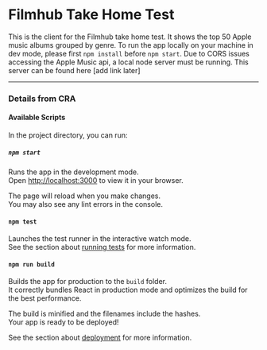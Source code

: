 # Filmhub Take Home Test

This is the client for the Filmhub take home test. It shows the top 50 Apple music albums grouped by genre. To run the app locally on your machine in dev mode, please first `npm install` before `npm start`. Due to CORS issues accessing the Apple Music api, a local node server must be running. This server can be found here [add link later]

*******
### Details from CRA

#### Available Scripts

In the project directory, you can run:

##### `npm start`

Runs the app in the development mode.\
Open [http://localhost:3000](http://localhost:3000) to view it in your browser.

The page will reload when you make changes.\
You may also see any lint errors in the console.

#### `npm test`

Launches the test runner in the interactive watch mode.\
See the section about [running tests](https://facebook.github.io/create-react-app/docs/running-tests) for more information.

#### `npm run build`

Builds the app for production to the `build` folder.\
It correctly bundles React in production mode and optimizes the build for the best performance.

The build is minified and the filenames include the hashes.\
Your app is ready to be deployed!

See the section about [deployment](https://facebook.github.io/create-react-app/docs/deployment) for more information.

